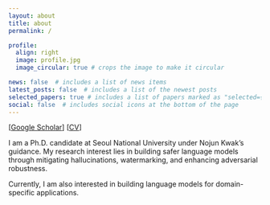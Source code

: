 ```yaml
---
layout: about
title: about
permalink: /

profile:
  align: right
  image: profile.jpg
  image_circular: true # crops the image to make it circular

news: false  # includes a list of news items
latest_posts: false  # includes a list of the newest posts
selected_papers: true # includes a list of papers marked as "selected={true}"
social: false  # includes social icons at the bottom of the page
---
```

[[Google Scholar](https://scholar.google.com/citations?user=S93OUYQAAAAJ&hl=en)] [[CV](assets/CV.pdf)]

I am a Ph.D. candidate at Seoul National University under Nojun Kwak’s guidance. My research interest lies in building safer language models through mitigating hallucinations, watermarking, and enhancing adversarial robustness. 

Currently, I am also interested in building language models for domain-specific applications. 
